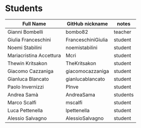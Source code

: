 # Students

| Full Name | GitHub nickname | notes |
| --------- | --------------- | ----- |
| Gianni Bombelli | bombo82 |  teacher |
| Giulia Franceschini | FranceschiniGiulia | student |
| Noemi Stabilini | noemistabilini | student |
| Mariacristina Accettura | Mcri | student |
| Thewin Kritsakon | TheKritsakon | student |
| Giacomo Cazzaniga | giacomocazzaniga | student |
| Gianluca Blancato| gianlucablancato | student |
| Paolo Invernizzi| PInve   |  student |
| Andrea Samà | AndreaSama | students|
| Marco Scalfi | mscalfi | student |
| Luca Pettenella | lpettenella | student |
| Alessio Salvagno |AlessioSalvagno|student|
